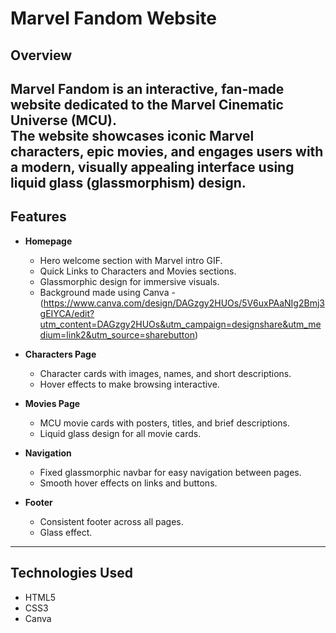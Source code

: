 # Marvel Fandom Website

## Overview
**Marvel Fandom** is an interactive, fan-made website dedicated to the Marvel Cinematic Universe (MCU).  
The website showcases iconic Marvel characters, epic movies, and engages users with a modern, visually appealing interface using **liquid glass (glassmorphism) design**.
---

## Features
- **Homepage**
  - Hero welcome section with Marvel intro GIF.
  - Quick Links to Characters and Movies sections.
  - Glassmorphic design for immersive visuals.
  - Background made using Canva - (https://www.canva.com/design/DAGzgy2HUOs/5V6uxPAaNIg2Bmj3gEIYCA/edit?utm_content=DAGzgy2HUOs&utm_campaign=designshare&utm_medium=link2&utm_source=sharebutton)
- **Characters Page**
  - Character cards with images, names, and short descriptions.
  - Hover effects to make browsing interactive.

- **Movies Page**
  - MCU movie cards with posters, titles, and brief descriptions.
  - Liquid glass design for all movie cards.

- **Navigation**
  - Fixed glassmorphic navbar for easy navigation between pages.
  - Smooth hover effects on links and buttons.

- **Footer**
  - Consistent footer across all pages.
  - Glass effect.
---

## Technologies Used
- HTML5
- CSS3 
- Canva
